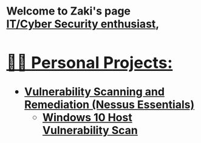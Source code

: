 <h1> Welcome to Zaki's page <br/><a href="https://github.com/joshmadakor1"> IT/Cyber Security enthusiast</a>, <a href="https://www.linkedin.com/in/zaki-isse-3793b0219/">

<h2>👨‍💻 Personal Projects:</h2>

- <b>Vulnerability Scanning and Remediation (Nessus Essentials)</b>
  - [Windows 10 Host Vulnerability Scan](https://github.com/joshmadakor1/Algorithms-Practice)
